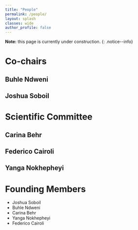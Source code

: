 ```yaml
---
title: "People"
permalink: /people/
layout: splash
classes: wide
author_profile: false
---
```

**Note:** this page is currently under construction.
{: .notice--info}

# Co-chairs
## Buhle Ndweni
## Joshua Soboil

# Scientific Committee
## Carina Behr
## Federico Cairoli
## Yanga Nokhepheyi

# Founding Members
- Joshua Soboil
- Buhle Ndweni
- Carina Behr
- Yanga Nokhepheyi
- Federico Cairoli